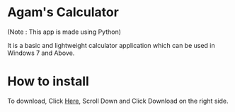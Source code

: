 # Agam's Calculator

(Note : This app is made using Python)

It is a basic and lightweight calculator application which can be used in Windows 7 and Above.

# How to install

To download, Click [Here](https://github.com/agam778/Agam-Calculator/blob/main/Agam's%20Calculator%20Setup.exe), Scroll Down and Click Download on the right side.
